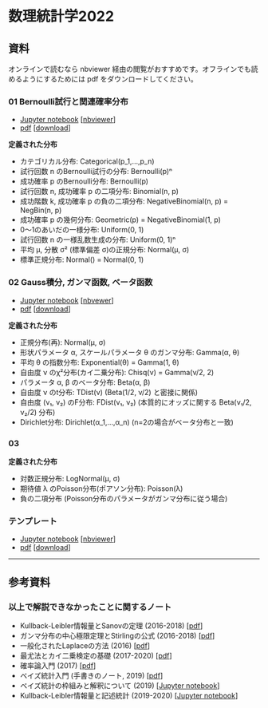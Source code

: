 # 数理統計学2022

## 資料

オンラインで読むなら nbviewer 経由の閲覧がおすすめです。オフラインでも読めるようにするためには pdf をダウンロードしてください。

### 01 Bernoulli試行と関連確率分布

* [Jupyter notebook](https://github.com/genkuroki/Statistics/blob/master/2022/01%20Bernoulli%20trial%20and%20related%20distributions.ipynb)
\[[nbviewer](https://nbviewer.org/github/genkuroki/Statistics/blob/master/2022/01%20Bernoulli%20trial%20and%20related%20distributions.ipynb)\]
* [pdf](https://github.com/genkuroki/Statistics/blob/master/2022/01%20Bernoulli%20trial%20and%20related%20distributions.pdf)
\[[download](https://github.com/genkuroki/Statistics/raw/master/2022/01%20Bernoulli%20trial%20and%20related%20distributions.pdf)\]

__定義された分布__

* カテゴリカル分布: Categorical(p_1,…,p_n)
* 試行回数 n のBernoulli試行の分布: Bernoulli(p)ⁿ
* 成功確率 p のBernoulli分布: Bernoulli(p)
* 試行回数 n, 成功確率 p の二項分布: Binomial(n, p)
* 成功階数 k, 成功確率 p の負の二項分布: NegativeBinomial(n, p) = NegBin(n, p)
* 成功確率 p の幾何分布: Geometric(p) = NegativeBinomial(1, p)
* 0～1のあいだの一様分布: Uniform(0, 1)
* 試行回数 n の一様乱数生成の分布: Uniform(0, 1)ⁿ
* 平均 μ, 分散 σ² (標準偏差 σ)の正規分布: Normal(μ, σ)
* 標準正規分布: Normal() = Normal(0, 1)

### 02 Gauss積分, ガンマ函数, ベータ函数

* [Jupyter notebook](https://github.com/genkuroki/Statistics/blob/master/2022/02%20Gaussian%20integrals%2C%20Gamma%20and%20Beta%20functions.ipynb)
\[[nbvewer](https://nbviewer.org/github/genkuroki/Statistics/blob/master/2022/02%20Gaussian%20integrals%2C%20Gamma%20and%20Beta%20functions.ipynb)\]
* [pdf](https://github.com/genkuroki/Statistics/blob/master/2022/02%20Gaussian%20integrals%2C%20Gamma%20and%20Beta%20functions.pdf)
\[[download](https://github.com/genkuroki/Statistics/raw/master/2022/02%20Gaussian%20integrals%2C%20Gamma%20and%20Beta%20functions.pdf)\]

__定義された分布__

* 正規分布(再): Normal(μ, σ)
* 形状パラメータ α, スケールパラメータ θ のガンマ分布: Gamma(α, θ)
* 平均 θ の指数分布: Exponential(θ) = Gamma(1, θ)
* 自由度 ν のχ²分布(カイ二乗分布): Chisq(ν) = Gamma(ν/2, 2)
* パラメータ α, β のベータ分布: Beta(α, β)
* 自由度 ν のt分布: TDist(ν) (Beta(1/2, ν/2) と密接に関係)
* 自由度 (ν₁, ν₂) のF分布: FDist(ν₁, ν₂) (本質的にオッズに関する Beta(ν₁/2, ν₂/2) 分布)
* Dirichlet分布: Dirichlet(α_1,…,α_n)  (n=2の場合がベータ分布と一致)

### 03

__定義された分布__

* 対数正規分布: LogNormal(μ, σ)
* 期待値 λ のPoisson分布(ポアソン分布): Poisson(λ)
* 負の二項分布 (Poisson分布のパラメータがガンマ分布に従う場合)

### テンプレート

* [Jupyter notebook]()
\[[nbviewer]()\]
* [pdf]()
\[[download]()\]

---

## 参考資料

### 以上で解説できなかったことに関するノート

* Kullback-Leibler情報量とSanovの定理 (2016-2018) \[[pdf](https://genkuroki.github.io/documents/20160616KullbackLeibler.pdf)\]
* ガンマ分布の中心極限定理とStirlingの公式 (2016-2018) \[[pdf](https://genkuroki.github.io/documents/20160501StirlingFormula.pdf)\]
* 一般化されたLaplaceの方法 (2016) \[[pdf](https://genkuroki.github.io/documents/20161014GeneralizedLaplace.pdf)\]
* 最尤法とカイ二乗検定の基礎 (2017-2020) \[[pdf](https://genkuroki.github.io/documents/IntroMLE.pdf)\]
* 確率論入門 (2017) \[[pdf](https://genkuroki.github.io/documents/IntroProbability.pdf)\]
* ベイズ統計入門 (手書きのノート, 2019) \[[pdf](https://genkuroki.github.io/documents/2019-09-03_BayesianStatistics.pdf)\]
* ベイズ統計の枠組みと解釈について (2019) \[[Jupyter notebook](https://nbviewer.org/github/genkuroki/Statistics/blob/master/Introduction%20to%20Bayesian%20Statistics.ipynb)\]
* Kullback-Leibler情報量と記述統計 (2019-2020) \[[Jupyter notebook](https://nbviewer.org/github/genkuroki/Statistics/blob/master/KL%20information%20and%20descriptive%20statistics.ipynb)\]

